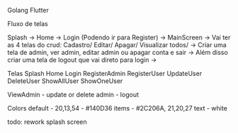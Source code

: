 Golang
Flutter

Fluxo de telas

Splash -> Home -> Login (Podendo ir para Register) -> MainScreen -> Vai ter as 4 telas do crud: Cadastro/ Editar/ Apagar/ Visualizar todos/ -> Criar uma tela de admin, ver admin, editar admin ou apagar conta e sair ->  Além disso criar uma tela de logout que vai direto para login ->

Telas
Splash
Home
Login
RegisterAdmin
RegisterUser
UpdateUser
DeleteUser
ShowAllUser
ShowOneUser

ViewAdmin - update or delete admin - logout

Colors
default - 20,13,54 - #140D36
items - #2C206A, 21,20,27
text - white

todo: rework splash screen